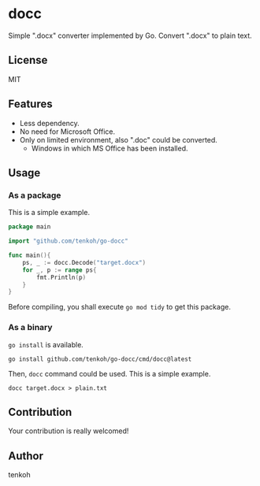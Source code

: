 # docc
Simple ".docx" converter implemented by Go. Convert ".docx" to plain text.

## License
MIT

## Features
- Less dependency.
- No need for Microsoft Office.
- Only on limited environment, also ".doc" could be converted.
  - Windows in which MS Office has been installed.

## Usage

### As a package
This is a simple example.

```go
package main

import "github.com/tenkoh/go-docc"

func main(){
    ps, _ := docc.Decode("target.docx")
    for _, p := range ps{
        fmt.Println(p)
    }
}
```

Before compiling, you shall execute `go mod tidy` to get this package.

### As a binary
`go install` is available.

```shell
go install github.com/tenkoh/go-docc/cmd/docc@latest
```

Then, `docc` command could be used. This is a simple example.

```shell
docc target.docx > plain.txt
```

## Contribution
Your contribution is really welcomed!

## Author
tenkoh